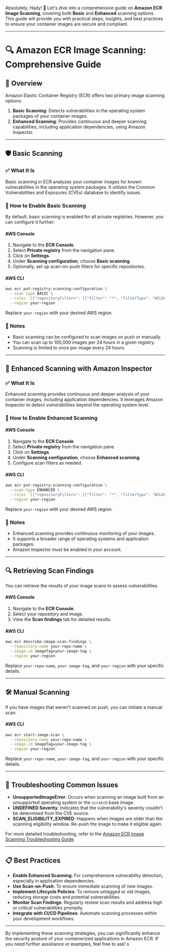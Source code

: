Absolutely, Hady! 💪 Let's dive into a comprehensive guide on **Amazon ECR Image Scanning**, covering both **Basic** and **Enhanced** scanning options. This guide will provide you with practical steps, insights, and best practices to ensure your container images are secure and compliant.

---

# 🔍 Amazon ECR Image Scanning: Comprehensive Guide

## 🧠 Overview

Amazon Elastic Container Registry (ECR) offers two primary image scanning options:

1. **Basic Scanning**: Detects vulnerabilities in the operating system packages of your container images.
2. **Enhanced Scanning**: Provides continuous and deeper scanning capabilities, including application dependencies, using Amazon Inspector.

---

## 🛡️ Basic Scanning

### ✅ What It Is

Basic scanning in ECR analyzes your container images for known vulnerabilities in the operating system packages. It utilizes the Common Vulnerabilities and Exposures (CVEs) database to identify issues.

### 🔧 How to Enable Basic Scanning

By default, basic scanning is enabled for all private registries. However, you can configure it further:

#### AWS Console

1. Navigate to the **ECR Console**.
2. Select **Private registry** from the navigation pane.
3. Click on **Settings**.
4. Under **Scanning configuration**, choose **Basic scanning**.
5. Optionally, set up scan-on-push filters for specific repositories.

#### AWS CLI

```bash
aws ecr put-registry-scanning-configuration \
  --scan-type BASIC \
  --rules '[{"repositoryFilters": [{"filter": "*", "filterType": "WILDCARD"}], "scanFrequency": "SCAN_ON_PUSH"}]' \
  --region your-region
```

Replace `your-region` with your desired AWS region.

### 📝 Notes

- Basic scanning can be configured to scan images on push or manually.
- You can scan up to 100,000 images per 24 hours in a given registry.
- Scanning is limited to once per image every 24 hours.

---

## 🚀 Enhanced Scanning with Amazon Inspector

### ✅ What It Is

Enhanced scanning provides continuous and deeper analysis of your container images, including application dependencies. It leverages Amazon Inspector to detect vulnerabilities beyond the operating system level.

### 🔧 How to Enable Enhanced Scanning

#### AWS Console

1. Navigate to the **ECR Console**.
2. Select **Private registry** from the navigation pane.
3. Click on **Settings**.
4. Under **Scanning configuration**, choose **Enhanced scanning**.
5. Configure scan filters as needed.

#### AWS CLI

```bash
aws ecr put-registry-scanning-configuration \
  --scan-type ENHANCED \
  --rules '[{"repositoryFilters": [{"filter": "*", "filterType": "WILDCARD"}], "scanFrequency": "CONTINUOUS_SCAN"}]' \
  --region your-region
```

Replace `your-region` with your desired AWS region.

### 📝 Notes

- Enhanced scanning provides continuous monitoring of your images.
- It supports a broader range of operating systems and application packages.
- Amazon Inspector must be enabled in your account.

---

## 🔍 Retrieving Scan Findings

You can retrieve the results of your image scans to assess vulnerabilities.

#### AWS Console

1. Navigate to the **ECR Console**.
2. Select your repository and image.
3. View the **Scan findings** tab for detailed results.

#### AWS CLI

```bash
aws ecr describe-image-scan-findings \
  --repository-name your-repo-name \
  --image-id imageTag=your-image-tag \
  --region your-region
```

Replace `your-repo-name`, `your-image-tag`, and `your-region` with your specific details.

---

## 🛠️ Manual Scanning

If you have images that weren't scanned on push, you can initiate a manual scan.

#### AWS CLI

```bash
aws ecr start-image-scan \
  --repository-name your-repo-name \
  --image-id imageTag=your-image-tag \
  --region your-region
```

Replace `your-repo-name`, `your-image-tag`, and `your-region` with your specific details.

---

## 🧰 Troubleshooting Common Issues

- **UnsupportedImageError**: Occurs when scanning an image built from an unsupported operating system or the `scratch` base image.
- **UNDEFINED Severity**: Indicates that the vulnerability's severity couldn't be determined from the CVE source.
- **SCAN_ELIGIBILITY_EXPIRED**: Happens when images are older than the scanning eligibility window. Re-push the image to make it eligible again.

For more detailed troubleshooting, refer to the [Amazon ECR Image Scanning Troubleshooting Guide](https://docs.aws.amazon.com/AmazonECR/latest/userguide/image-scanning-troubleshooting.html).

---

## 📋 Best Practices

- **Enable Enhanced Scanning**: For comprehensive vulnerability detection, especially in application dependencies.
- **Use Scan-on-Push**: To ensure immediate scanning of new images.
- **Implement Lifecycle Policies**: To remove untagged or old images, reducing storage costs and potential vulnerabilities.
- **Monitor Scan Findings**: Regularly review scan results and address high or critical vulnerabilities promptly.
- **Integrate with CI/CD Pipelines**: Automate scanning processes within your development workflows.

---

By implementing these scanning strategies, you can significantly enhance the security posture of your containerized applications in Amazon ECR. If you need further assistance or examples, feel free to ask! s